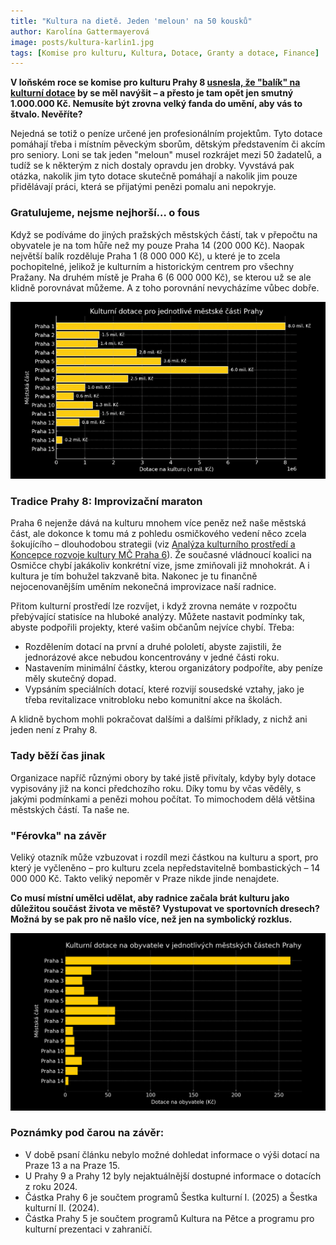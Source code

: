 ```yaml
---
title: "Kultura na dietě. Jeden 'meloun' na 50 kousků"
author: Karolína Gattermayerová
image: posts/kultura-karlin1.jpg
tags: [Komise pro kulturu, Kultura, Dotace, Granty a dotace, Finance]
---
```


**V loňském roce se komise pro kulturu Prahy 8 [usnesla, že "balík" na kulturní dotace](https://www.praha8.cz/file/JrM/KK-22-10-2024-zapis.pdf) by se měl navýšit – a přesto je tam opět jen smutný 1.000.000 Kč. Nemusíte být zrovna velký fanda do umění, aby vás to štvalo. Nevěříte?**

Nejedná se totiž o peníze určené jen profesionálním projektům. Tyto dotace pomáhají třeba i místním pěveckým sborům, dětským představením či akcím pro seniory. Loni se tak jeden "meloun" musel rozkrájet mezi 50 žadatelů, a tudíž se k některým z nich dostaly opravdu jen drobky. Vyvstává pak otázka, nakolik jim tyto dotace skutečně pomáhají a nakolik jim pouze přidělávají práci, která se přijatými penězi pomalu ani nepokryje.

### Gratulujeme, nejsme nejhorší… o fous
Když se podíváme do jiných pražských městských částí, tak v přepočtu na obyvatele je na tom hůře než my pouze Praha 14 (200 000 Kč). Naopak největší balík rozděluje Praha 1 (8 000 000 Kč), u které je to zcela pochopitelné, jelikož je kulturním a historickým centrem pro všechny Pražany. Na druhém místě je Praha 6 (6 000 000 Kč), se kterou už se ale klidně porovnávat můžeme. A z toho porovnání nevycházíme vůbec dobře.

![Kulturní dotace 2025](/assets/img/dokumenty/kultura/dotace2025-2.png)

### Tradice Prahy 8: Improvizační maraton
Praha 6 nejenže dává na kulturu mnohem více peněz než naše městská část, ale dokonce k tomu má z pohledu osmičkového vedení něco zcela šokujícího – dlouhodobou strategii (viz [Analýza kulturního prostředí a Koncepce rozvoje kultury MČ Praha 6](https://www.praha6.cz/potrebuji-vyresit/analyza_8374.html)). Že současné vládnoucí koalici na Osmičce chybí jakákoliv konkrétní vize, jsme zmiňovali již mnohokrát. A i kultura je tím bohužel takzvaně bita. Nakonec je tu finančně nejocenovanějším uměním nekonečná improvizace naší radnice.

Přitom kulturní prostředí lze rozvíjet, i když zrovna nemáte v rozpočtu přebývající statisíce na hluboké analýzy. Můžete nastavit podmínky tak, abyste podpořili projekty, které vašim občanům nejvíce chybí. Třeba:
- Rozdělením dotací na první a druhé pololetí, abyste zajistili, že jednorázové akce nebudou koncentrovány v jedné části roku. 
- Nastavením minimální částky, kterou organizátory podpoříte, aby peníze měly skutečný dopad.
- Vypsáním speciálních dotací, které rozvijí sousedské vztahy, jako je třeba revitalizace vnitrobloku nebo komunitní akce na školách. 

A klidně bychom mohli pokračovat dalšími a dalšími příklady, z nichž ani jeden není z Prahy 8.

### Tady běží čas jinak
Organizace napříč různými obory by také jistě přivítaly, kdyby byly dotace vypisovány již na konci předchozího roku. Díky tomu by včas věděly, s jakými podmínkami a penězi mohou počítat. To mimochodem dělá většina městských částí. Ta naše ne.

### "Férovka" na závěr
Veliký otazník může vzbuzovat i rozdíl mezi částkou na kulturu a sport, pro který je vyčleněno – pro kulturu zcela nepředstavitelně bombastických – 14 000 000 Kč. Takto veliký nepoměr v Praze nikde jinde nenajdete.

**Co musí místní umělci udělat, aby radnice začala brát kulturu jako důležitou součást života ve městě? Vystupovat ve sportovních dresech? Možná by se pak pro ně našlo více, než jen na symbolický rozklus.**

![Kulturní dotace 2025](/assets/img/dokumenty/kultura/dotace2025-1.png)

### Poznámky pod čarou na závěr:
- V době psaní článku nebylo možné dohledat informace o výši dotací na Praze 13 a na Praze 15. 
- U Prahy 9 a Prahy 12 byly nejaktuálnější dostupné informace o dotacích z roku 2024.
- Částka Prahy 6 je součtem programů Šestka kulturní I. (2025) a Šestka kulturní II. (2024).
- Částka Prahy 5 je součtem programů Kultura na Pětce a programu pro kulturní prezentaci v zahraničí.